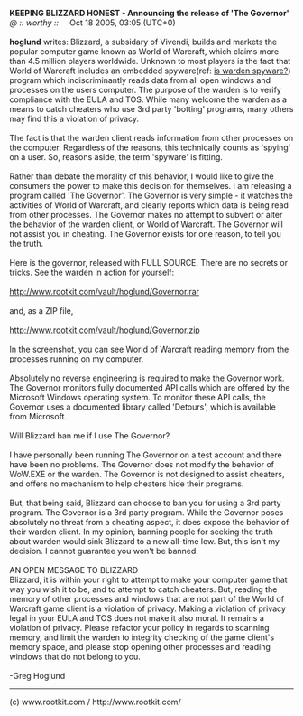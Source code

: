 <!-- saved from url=(0095)https://web.archive.org/web/20100310081009/http://www.rootkit.com/newsread_print.php?newsid=371 -->
<b>KEEPING BLIZZARD HONEST - Announcing the release of 'The Governor'</b><br>
<i>@ :: worthy ::</i>&nbsp;&nbsp;&nbsp;&nbsp; Oct 18 2005, 03:05 (UTC+0)<br>
<br>
<b>hoglund</b> writes: Blizzard, a subsidary of Vivendi, builds and markets the popular computer game known as World of Warcraft, which claims more than 4.5 million players worldwide.  Unknown to most players is the fact that World of Warcraft includes an embedded spyware(ref: <a href="https://web.archive.org/web/20100310081009/https://www.rootkit.com/newsread.php?newsid=369">is warden spyware?</a>) program which indiscriminantly reads data from all open windows and processes on the users computer.  The purpose of the warden is to verify compliance with the EULA and TOS.  While many welcome the warden as a means to catch cheaters who use 3rd party 'botting' programs, many others may find this a violation of privacy.<br>
<br>
The fact is that the warden client reads information from other processes on the computer.  Regardless of the reasons, this technically counts as 'spying' on a user.  So, reasons aside, the term 'spyware' is fitting.<br>
<br>
Rather than debate the morality of this behavior, I would like to give the consumers the power to make this decision for themselves.  I am releasing a program called 'The Governor'.  The Governor is very simple - it watches the activities of World of Warcraft, and clearly reports which data is being read from other processes.  The Governor makes no attempt to subvert or alter the behavior of the warden client, or World of Warcraft.  The Governor will not assist you in cheating.  The Governor exists for one reason, to tell you the truth.<br>
<br>
Here is the governor, released with FULL SOURCE.  There are no secrets or tricks.  See the warden in action for yourself:<br>
<br>
<a href="https://web.archive.org/web/20100310081009/http://www.rootkit.com/vault/hoglund/Governor.rar" target="_blank">http://www.rootkit.com/vault/hoglund/Governor.rar</a><br>
<br>
and, as a ZIP file,<br>
<br>
<a href="https://web.archive.org/web/20100310081009/http://www.rootkit.com/vault/hoglund/Governor.zip" target="_blank">http://www.rootkit.com/vault/hoglund/Governor.zip</a><br>
<br>
In the screenshot, you can see World of Warcraft reading memory from the processes running on my computer.<br>
<br>
Absolutely no reverse engineering is required to make the Governor work. The Governor monitors fully documented API calls which are offered by the Microsoft Windows operating system.  To monitor these API calls, the Governor uses a documented library called 'Detours', which is available from Microsoft.<br>
<br>
Will Blizzard ban me if I use The Governor?<br>
<br>
I have personally been running The Governor on a test account and there have been no problems.  The Governor does not modify the behavior of WoW.EXE or the warden.  The Governor is not designed to assist cheaters, and offers no mechanism to help cheaters hide their programs.<br>
<br>
But, that being said, Blizzard can choose to ban you for using a 3rd party program.  The Governor is a 3rd party program.  While the Governor poses absolutely no threat from a cheating aspect, it does expose the behavior of their warden client.  In my opinion, banning people for seeking the truth about warden would sink Blizzard to a new all-time low.  But, this isn't my decision.  I cannot guarantee you won't be banned.<br>
<br>
AN OPEN MESSAGE TO BLIZZARD<br>
Blizzard, it is within your right to attempt to make your computer game that way you wish it to be, and to attempt to catch cheaters.  But, reading the memory of other processes and windows that are not part of the World of Warcraft game client is a violation of privacy.  Making a violation of privacy legal in your EULA and TOS does not make it also moral.  It remains a violation of privacy.  Please refactor your policy in regards to scanning memory, and limit the warden to integrity checking of the game client's memory space, and please stop opening other processes and reading windows that do not belong to you.<br>
<br>
-Greg Hoglund
<p></p><hr noshade="" color="black" size="1">
<p>(c) www.rootkit.com /  http://www.rootkit.com/</p>